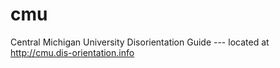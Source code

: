 cmu
====================

Central Michigan University Disorientation Guide --- located at http://cmu.dis-orientation.info
